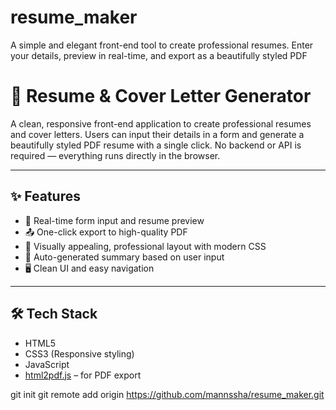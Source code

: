 # resume_maker
A simple and elegant front-end tool to create professional resumes. Enter your details, preview in real-time, and export as a beautifully styled PDF
# 📝 Resume & Cover Letter Generator

A clean, responsive front-end application to create professional resumes and cover letters. Users can input their details in a form and generate a beautifully styled PDF resume with a single click. No backend or API is required — everything runs directly in the browser.

---

## ✨ Features


- 📄 Real-time form input and resume preview
- 📤 One-click export to high-quality PDF
- 🎨 Visually appealing, professional layout with modern CSS
- 🧠 Auto-generated summary based on user input
- 🖥️ Clean UI and easy navigation

---

## 🛠️ Tech Stack

- HTML5
- CSS3 (Responsive styling)
- JavaScript
- [html2pdf.js](https://github.com/eKoopmans/html2pdf) – for PDF export

git init
git remote add origin https://github.com/mannssha/resume_maker.git




